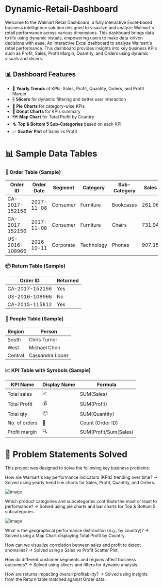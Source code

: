 # Dynamic-Retail-Dashboard
Welcome to the Walmart Retail Dashboard, a fully interactive Excel-based business intelligence solution designed to visualize and analyze Walmart's retail performance across various dimensions. This dashboard brings data to life using dynamic visuals, empowering users to make data-driven decisions with ease. 
An interactive Excel dashboard to analyze Walmart's retail performance. This dashboard provides insights into key business KPIs such as Profit, Sales, Profit Margin, Quantity, and Orders using dynamic visuals and slicers.
## 📊 Dashboard Features
- 📅 **Yearly Trends** of KPIs: Sales, Profit, Quantity, Orders, and Profit Margin
- 🎚️ **Slicers** for dynamic filtering and better user interaction
- 🥧 **Pie Charts** for category-wise KPIs
- 🍩 **Donut Charts** for KPIs summary
- 🗺️ **Map Chart** for Total Profit by Country
- 🪜 **Top & Bottom 5 Sub-Categories** based on each KPI
- 📈 **Scatter Plot** of Sales vs Profit

# **📊 Sample Data Tables**
### 🧾 **Order Table (Sample)**
| **Order ID**       | **Order Date** | **Segment**  | **Category**  | **Sub-Category** | **Sales** | **Quantity** | **Profit** |
|--------------------|----------------|--------------|---------------|------------------|-----------|--------------|------------|
| CA-2017-152156     | 2017-11-08     | Consumer     | Furniture     | Bookcases        | 261.96    | 2            | 41.91      |
| CA-2017-152156     | 2017-11-08     | Consumer     | Furniture     | Chairs           | 731.94    | 3            | 219.58     |
| US-2016-108966     | 2016-10-11     | Corporate    | Technology    | Phones           | 907.15    | 5            | 145.79     |

### 📦 **Return Table (Sample)**
| **Order ID**       | **Returned** |
|--------------------|--------------|
| CA-2017-152156     | Yes          |
| US-2016-108966     | No           |
| CA-2015-115812     | Yes          |

### 👥 **People Table (Sample)**
| **Region**  | **Person**         |
|-------------|---------------------|
| South       | Chris Turner        |
| West        | Michael Chen        |
| Central     | Cassandra Lopez     |

### 📈 **KPI Table with Symbols (Sample)**
| **KPI Name**       | **Display Name** | **Formula**           |
|--------------------|------------------|------------------------
| Total sales        | 📈               | SUM(Sales)            |
| Total Profit       | 💰               | SUM(Profit)           |
| Total qty          | 📦               | SUM(Quantity)         |
| No. of orders      | 🛒               | Count (Order ID)      |
| Profit margin      | 🔍               | SUM(Profit/Sum(Sales) |          

# **🧠 Problem Statements Solved**
This project was designed to solve the following key business problems:

How are Walmart's key performance indicators (KPIs) trending over time?
→ Solved using yearly trend line charts for Sales, Profit, Quantity, and Orders.

![image](https://github.com/user-attachments/assets/5f3ed139-0c89-47b8-99ab-5245e4437210)





Which product categories and subcategories contribute the most or least to performance?
→ Solved using pie charts and bar charts for Top & Bottom 5 subcategories.

![image](https://github.com/user-attachments/assets/3633d0b1-b63d-4054-90b6-effcfe43461d)







What is the geographical performance distribution (e.g., by country)?
→ Solved using a Map Chart displaying Total Profit by Country.

How can we visualize correlation between sales and profit to detect anomalies?
→ Solved using a Sales vs Profit Scatter Plot.

How do different customer segments and regions affect business outcomes?
→ Solved using slicers and filters for dynamic analysis.

How are returns impacting overall profitability?
→ Solved using insights from the Return table matched against Order data.

